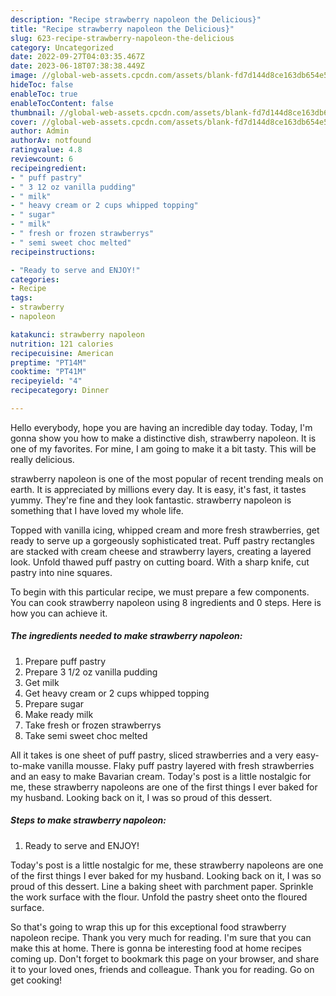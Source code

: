 ```yaml
---
description: "Recipe strawberry napoleon the Delicious}"
title: "Recipe strawberry napoleon the Delicious}"
slug: 623-recipe-strawberry-napoleon-the-delicious
category: Uncategorized
date: 2022-09-27T04:03:35.467Z
date: 2023-06-18T07:38:38.449Z
image: //global-web-assets.cpcdn.com/assets/blank-fd7d144d8ce163db654e5a02c40b08a2775adb7897d16e4062681dc7e1b2800f.png
hideToc: false
enableToc: true
enableTocContent: false
thumbnail: //global-web-assets.cpcdn.com/assets/blank-fd7d144d8ce163db654e5a02c40b08a2775adb7897d16e4062681dc7e1b2800f.png
cover: //global-web-assets.cpcdn.com/assets/blank-fd7d144d8ce163db654e5a02c40b08a2775adb7897d16e4062681dc7e1b2800f.png
author: Admin
authorAv: notfound
ratingvalue: 4.8
reviewcount: 6
recipeingredient:
- " puff pastry"
- " 3 12 oz vanilla pudding"
- " milk"
- " heavy cream or 2 cups whipped topping"
- " sugar"
- " milk"
- " fresh or frozen strawberrys"
- " semi sweet choc melted"
recipeinstructions:

- "Ready to serve and ENJOY!"
categories:
- Recipe
tags:
- strawberry
- napoleon

katakunci: strawberry napoleon 
nutrition: 121 calories
recipecuisine: American
preptime: "PT14M"
cooktime: "PT41M"
recipeyield: "4"
recipecategory: Dinner

---
```



Hello everybody, hope you are having an incredible day today. Today, I'm gonna show you how to make a distinctive dish, strawberry napoleon. It is one of my favorites. For mine, I am going to make it a bit tasty. This will be really delicious.

strawberry napoleon is one of the most popular of recent trending meals on earth. It is appreciated by millions every day. It is easy, it's fast, it tastes yummy. They're fine and they look fantastic. strawberry napoleon is something that I have loved my whole life.

Topped with vanilla icing, whipped cream and more fresh strawberries, get ready to serve up a gorgeously sophisticated treat. Puff pastry rectangles are stacked with cream cheese and strawberry layers, creating a layered look. Unfold thawed puff pastry on cutting board. With a sharp knife, cut pastry into nine squares.


To begin with this particular recipe, we must prepare a few components. You can cook strawberry napoleon using 8 ingredients and 0 steps. Here is how you can achieve it.

<!--inarticleads1-->

##### The ingredients needed to make strawberry napoleon:

1. Prepare  puff pastry
1. Prepare  3 1/2 oz vanilla pudding
1. Get  milk
1. Get  heavy cream or 2 cups whipped topping
1. Prepare  sugar
1. Make ready  milk
1. Take  fresh or frozen strawberrys
1. Take  semi sweet choc melted


All it takes is one sheet of puff pastry, sliced strawberries and a very easy-to-make vanilla mousse. Flaky puff pastry layered with fresh strawberries and an easy to make Bavarian cream. Today&#39;s post is a little nostalgic for me, these strawberry napoleons are one of the first things I ever baked for my husband. Looking back on it, I was so proud of this dessert. 

<!--inarticleads2-->

##### Steps to make strawberry napoleon:


1. Ready to serve and ENJOY!

Today&#39;s post is a little nostalgic for me, these strawberry napoleons are one of the first things I ever baked for my husband. Looking back on it, I was so proud of this dessert. Line a baking sheet with parchment paper. Sprinkle the work surface with the flour. Unfold the pastry sheet onto the floured surface. 

So that's going to wrap this up for this exceptional food strawberry napoleon recipe. Thank you very much for reading. I'm sure that you can make this at home. There is gonna be interesting food at home recipes coming up. Don't forget to bookmark this page on your browser, and share it to your loved ones, friends and colleague. Thank you for reading. Go on get cooking!
